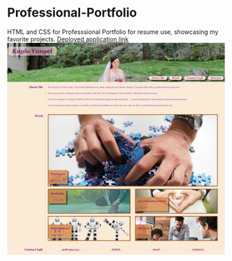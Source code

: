 # Professional-Portfolio
HTML and CSS for Professsional Portfolio for resume use, showcasing my favorite projects.
[Deployed application link](https://kaylavangel.github.io/professional-portfolio/)
![My deployed website on git hub pages](Screenshot.png "Professional Portfolio Website")
